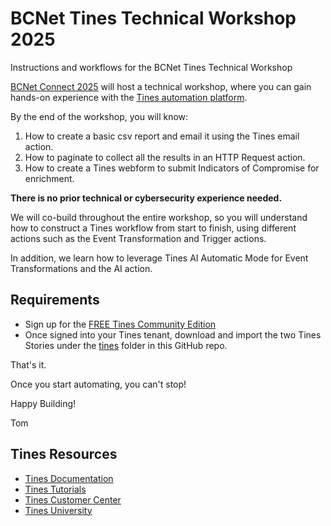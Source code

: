 # BCNet Tines Technical Workshop 2025
Instructions and workflows for the BCNet Tines Technical Workshop 

[BCNet Connect 2025](https://www.bc.net/connect) will host a technical workshop, where you can gain hands-on experience with the [Tines automation platform](www.tines.com).

By the end of the workshop, you will know:

1. How to create a basic csv report and email it using the Tines email action.
2. How to paginate to collect all the results in an HTTP Request action.
3. How to create a Tines webform to submit Indicators of Compromise for enrichment.

**There is no prior technical or cybersecurity experience needed.**  

We will co-build throughout the entire workshop, so you will understand how to construct a Tines workflow from start to finish, using different actions such as the Event Transformation and Trigger actions. 

In addition, we learn how to leverage Tines AI Automatic Mode for Event Transformations and the AI action.

## Requirements
- Sign up for the [FREE Tines Community Edition](https://www.tines.com/pricing/)
- Once signed into your Tines tenant, download and import the two Tines Stories under the [tines](tines) folder in this GitHub repo.

That's it.

Once you start automating, you can't stop!

Happy Building!

Tom

## Tines Resources

- [Tines Documentation](https://www.tines.com/docs/quickstart/)
- [Tines Tutorials](https://www.tines.com/customer-center/#tutorials)
- [Tines Customer Center](https://www.tines.com/customer-center/)
- [Tines University](https://www.tines.com/university/)